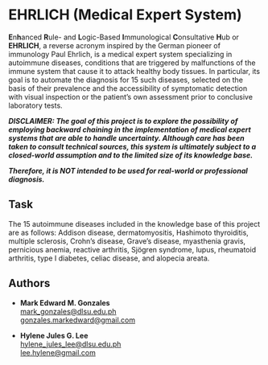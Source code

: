 # EHRLICH (Medical Expert System)
**E**n**h**anced **R**ule- and **L**ogic-Based **I**mmunological **C**onsultative **H**ub or **EHRLICH**, a reverse acronym inspired by the German pioneer of immunology Paul Ehrlich, is a medical expert system specializing in autoimmune diseases, conditions that are triggered by malfunctions of the immune system that cause it to attack healthy body tissues. In particular, its goal is to automate the diagnosis for 15 such diseases, selected on the basis of their prevalence and the accessibility of symptomatic detection with visual inspection or the patient’s own assessment prior to conclusive laboratory tests.

***DISCLAIMER: The goal of this project is to explore the possibility of employing backward chaining in the implementation of medical expert systems that are able to handle uncertainty. Although care has been taken to consult technical sources, this system is ultimately subject to a closed-world assumption and to the limited size of its knowledge base.***

***Therefore, it is NOT intended to be used for real-world or professional diagnosis.***

## Task
The 15 autoimmune diseases included in the knowledge base of this project are as follows: Addison disease, dermatomyositis, Hashimoto thyroiditis, multiple sclerosis, Crohn’s disease, Grave’s disease, myasthenia gravis, pernicious anemia, reactive arthritis, Sjögren syndrome, lupus, rheumatoid arthritis, type I diabetes, celiac disease, and alopecia areata.

## Authors
- <b>Mark Edward M. Gonzales</b> <br/>
  mark_gonzales@dlsu.edu.ph <br/>
  gonzales.markedward@gmail.com <br/>
  
- <b>Hylene Jules G. Lee</b> <br/>
  hylene_jules_lee@dlsu.edu.ph <br/>
  lee.hylene@gmail.com
